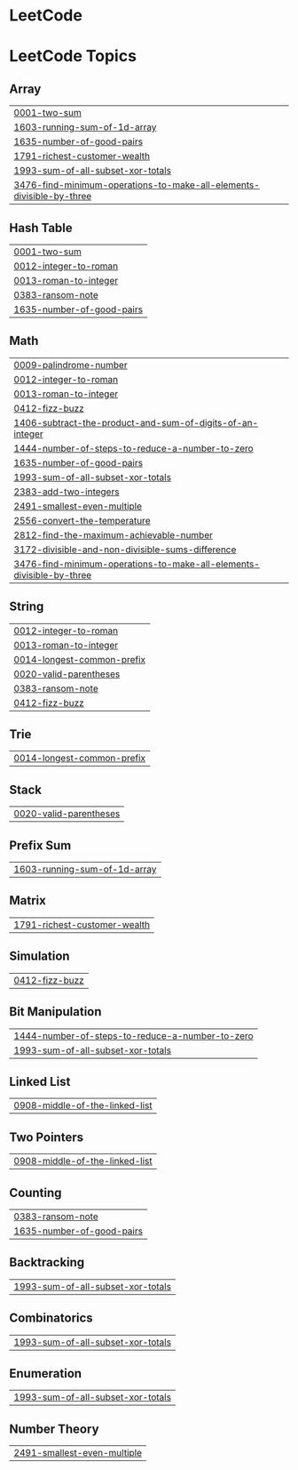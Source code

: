 # LeetCode
<!---LeetCode Topics Start-->
# LeetCode Topics
## Array
|  |
| ------- |
| [0001-two-sum](https://github.com/tokgozr/LeetCode/tree/master/0001-two-sum) |
| [1603-running-sum-of-1d-array](https://github.com/tokgozr/LeetCode/tree/master/1603-running-sum-of-1d-array) |
| [1635-number-of-good-pairs](https://github.com/tokgozr/LeetCode/tree/master/1635-number-of-good-pairs) |
| [1791-richest-customer-wealth](https://github.com/tokgozr/LeetCode/tree/master/1791-richest-customer-wealth) |
| [1993-sum-of-all-subset-xor-totals](https://github.com/tokgozr/LeetCode/tree/master/1993-sum-of-all-subset-xor-totals) |
| [3476-find-minimum-operations-to-make-all-elements-divisible-by-three](https://github.com/tokgozr/LeetCode/tree/master/3476-find-minimum-operations-to-make-all-elements-divisible-by-three) |
## Hash Table
|  |
| ------- |
| [0001-two-sum](https://github.com/tokgozr/LeetCode/tree/master/0001-two-sum) |
| [0012-integer-to-roman](https://github.com/tokgozr/LeetCode/tree/master/0012-integer-to-roman) |
| [0013-roman-to-integer](https://github.com/tokgozr/LeetCode/tree/master/0013-roman-to-integer) |
| [0383-ransom-note](https://github.com/tokgozr/LeetCode/tree/master/0383-ransom-note) |
| [1635-number-of-good-pairs](https://github.com/tokgozr/LeetCode/tree/master/1635-number-of-good-pairs) |
## Math
|  |
| ------- |
| [0009-palindrome-number](https://github.com/tokgozr/LeetCode/tree/master/0009-palindrome-number) |
| [0012-integer-to-roman](https://github.com/tokgozr/LeetCode/tree/master/0012-integer-to-roman) |
| [0013-roman-to-integer](https://github.com/tokgozr/LeetCode/tree/master/0013-roman-to-integer) |
| [0412-fizz-buzz](https://github.com/tokgozr/LeetCode/tree/master/0412-fizz-buzz) |
| [1406-subtract-the-product-and-sum-of-digits-of-an-integer](https://github.com/tokgozr/LeetCode/tree/master/1406-subtract-the-product-and-sum-of-digits-of-an-integer) |
| [1444-number-of-steps-to-reduce-a-number-to-zero](https://github.com/tokgozr/LeetCode/tree/master/1444-number-of-steps-to-reduce-a-number-to-zero) |
| [1635-number-of-good-pairs](https://github.com/tokgozr/LeetCode/tree/master/1635-number-of-good-pairs) |
| [1993-sum-of-all-subset-xor-totals](https://github.com/tokgozr/LeetCode/tree/master/1993-sum-of-all-subset-xor-totals) |
| [2383-add-two-integers](https://github.com/tokgozr/LeetCode/tree/master/2383-add-two-integers) |
| [2491-smallest-even-multiple](https://github.com/tokgozr/LeetCode/tree/master/2491-smallest-even-multiple) |
| [2556-convert-the-temperature](https://github.com/tokgozr/LeetCode/tree/master/2556-convert-the-temperature) |
| [2812-find-the-maximum-achievable-number](https://github.com/tokgozr/LeetCode/tree/master/2812-find-the-maximum-achievable-number) |
| [3172-divisible-and-non-divisible-sums-difference](https://github.com/tokgozr/LeetCode/tree/master/3172-divisible-and-non-divisible-sums-difference) |
| [3476-find-minimum-operations-to-make-all-elements-divisible-by-three](https://github.com/tokgozr/LeetCode/tree/master/3476-find-minimum-operations-to-make-all-elements-divisible-by-three) |
## String
|  |
| ------- |
| [0012-integer-to-roman](https://github.com/tokgozr/LeetCode/tree/master/0012-integer-to-roman) |
| [0013-roman-to-integer](https://github.com/tokgozr/LeetCode/tree/master/0013-roman-to-integer) |
| [0014-longest-common-prefix](https://github.com/tokgozr/LeetCode/tree/master/0014-longest-common-prefix) |
| [0020-valid-parentheses](https://github.com/tokgozr/LeetCode/tree/master/0020-valid-parentheses) |
| [0383-ransom-note](https://github.com/tokgozr/LeetCode/tree/master/0383-ransom-note) |
| [0412-fizz-buzz](https://github.com/tokgozr/LeetCode/tree/master/0412-fizz-buzz) |
## Trie
|  |
| ------- |
| [0014-longest-common-prefix](https://github.com/tokgozr/LeetCode/tree/master/0014-longest-common-prefix) |
## Stack
|  |
| ------- |
| [0020-valid-parentheses](https://github.com/tokgozr/LeetCode/tree/master/0020-valid-parentheses) |
## Prefix Sum
|  |
| ------- |
| [1603-running-sum-of-1d-array](https://github.com/tokgozr/LeetCode/tree/master/1603-running-sum-of-1d-array) |
## Matrix
|  |
| ------- |
| [1791-richest-customer-wealth](https://github.com/tokgozr/LeetCode/tree/master/1791-richest-customer-wealth) |
## Simulation
|  |
| ------- |
| [0412-fizz-buzz](https://github.com/tokgozr/LeetCode/tree/master/0412-fizz-buzz) |
## Bit Manipulation
|  |
| ------- |
| [1444-number-of-steps-to-reduce-a-number-to-zero](https://github.com/tokgozr/LeetCode/tree/master/1444-number-of-steps-to-reduce-a-number-to-zero) |
| [1993-sum-of-all-subset-xor-totals](https://github.com/tokgozr/LeetCode/tree/master/1993-sum-of-all-subset-xor-totals) |
## Linked List
|  |
| ------- |
| [0908-middle-of-the-linked-list](https://github.com/tokgozr/LeetCode/tree/master/0908-middle-of-the-linked-list) |
## Two Pointers
|  |
| ------- |
| [0908-middle-of-the-linked-list](https://github.com/tokgozr/LeetCode/tree/master/0908-middle-of-the-linked-list) |
## Counting
|  |
| ------- |
| [0383-ransom-note](https://github.com/tokgozr/LeetCode/tree/master/0383-ransom-note) |
| [1635-number-of-good-pairs](https://github.com/tokgozr/LeetCode/tree/master/1635-number-of-good-pairs) |
## Backtracking
|  |
| ------- |
| [1993-sum-of-all-subset-xor-totals](https://github.com/tokgozr/LeetCode/tree/master/1993-sum-of-all-subset-xor-totals) |
## Combinatorics
|  |
| ------- |
| [1993-sum-of-all-subset-xor-totals](https://github.com/tokgozr/LeetCode/tree/master/1993-sum-of-all-subset-xor-totals) |
## Enumeration
|  |
| ------- |
| [1993-sum-of-all-subset-xor-totals](https://github.com/tokgozr/LeetCode/tree/master/1993-sum-of-all-subset-xor-totals) |
## Number Theory
|  |
| ------- |
| [2491-smallest-even-multiple](https://github.com/tokgozr/LeetCode/tree/master/2491-smallest-even-multiple) |
<!---LeetCode Topics End-->